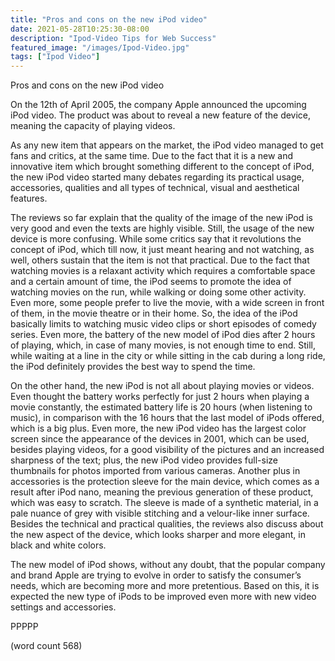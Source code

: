 ```yaml
---
title: "Pros and cons on the new iPod video"
date: 2021-05-28T10:25:30-08:00
description: "Ipod-Video Tips for Web Success"
featured_image: "/images/Ipod-Video.jpg"
tags: ["Ipod Video"]
---
```


Pros and cons on the new iPod video

	
On the 12th of April 2005, the company Apple announced the upcoming iPod video. The product was about to reveal a new feature of the device, meaning the capacity of playing videos. 
	
As any new item that appears on the market, the iPod video managed to get fans and critics, at the same time. Due to the fact that it is a new and innovative item which brought something different to the concept of iPod, the new iPod video started many debates regarding its practical usage, accessories, qualities and all types of technical, visual and aesthetical features. 
	
The reviews so far explain that the quality of the image of the new iPod is very good and even the texts are highly visible. Still, the usage of the new device is more confusing. While some critics say that it revolutions the concept of iPod, which till now, it just meant hearing and not watching, as well, others sustain that the item is not that practical. Due to the fact that watching movies is a relaxant activity which requires a comfortable space and a certain amount of time, the iPod seems to promote the idea of watching movies on the run, while walking or doing some other activity. Even more, some people prefer to live the movie, with a wide screen in front of them, in the movie theatre or in their home. So, the idea of the iPod basically limits to watching music video clips or short episodes of comedy series. Even more, the battery of the new model of iPod dies after 2 hours of playing, which, in case of many movies, is not enough time to end. Still, while waiting at a line in the city or while sitting in the cab during a long ride, the iPod definitely provides the best way to spend the time. 
	
On the other hand, the new iPod is not all about playing movies or videos. Even thought the battery works perfectly for just 2 hours when playing a movie constantly, the estimated battery life is 20 hours (when listening to music), in comparison with the 16 hours that the last model of iPods offered, which is a big plus. Even more, the new iPod video has the largest color screen since the appearance of the devices in 2001, which can be used, besides playing videos, for a good visibility of the pictures and an increased sharpness of the text; plus, the new iPod video provides full-size thumbnails for photos imported from various cameras. Another plus in accessories is the protection sleeve for the main device, which comes as a result after iPod nano, meaning the previous generation of these product, which was easy to scratch. The sleeve is made of a synthetic material, in a pale nuance of grey with visible stitching and a velour-like inner surface. Besides the technical and practical qualities, the reviews also discuss about the new aspect of the device, which looks sharper and more elegant, in black and white colors.  
	
The new model of iPod shows, without any doubt, that the popular company and brand Apple are trying to evolve in order to satisfy the consumer’s needs, which are becoming more and more pretentious. Based on this, it is expected the new type of iPods to be improved even more with new video settings and accessories.  

PPPPP

(word count 568)

